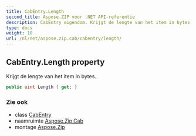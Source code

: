 ```yaml
---
title: CabEntry.Length
second_title: Aspose.ZIP voor .NET API-referentie
description: CabEntry eigendom. Krijgt de lengte van het item in bytes.
type: docs
weight: 10
url: /nl/net/aspose.zip.cab/cabentry/length/
---
```

## CabEntry.Length property

Krijgt de lengte van het item in bytes.

```csharp
public uint Length { get; }
```

### Zie ook

* class [CabEntry](../)
* naamruimte [Aspose.Zip.Cab](../../cabentry/)
* montage [Aspose.Zip](../../../)


